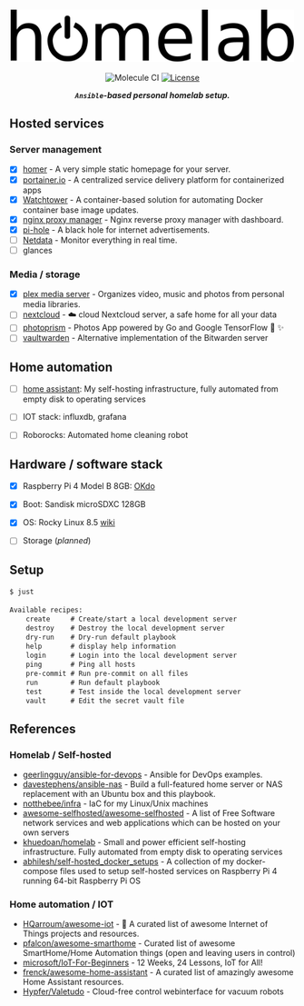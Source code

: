 <div align="center">

<h1>
    <img width="500" align="center" src="assets/homelab-logo.svg">
</h1>

![Molecule CI](https://img.shields.io/github/workflow/status/lento234/homelab/CI?style=flat-square)
[![License](https://img.shields.io/badge/license-MIT-blue?style=flat-square&labelColor=000000)](#license)

***`Ansible`-based personal homelab setup.***

</div>

## Hosted services

### Server management

* [x] [homer](https://github.com/bastienwirtz/homer) - A very simple static homepage for your server.
* [x] [portainer.io](https://docs.portainer.io/v/ce-2.11/) - A centralized service delivery platform for containerized apps
* [x] [Watchtower](https://containrrr.dev/watchtower) - A container-based solution for automating Docker container base image updates.
* [x] [nginx proxy manager](https://nginxproxymanager.com/guide/) - Nginx reverse proxy manager with dashboard.
* [x] [pi-hole](https://pi-hole.net/) - A black hole for internet advertisements.
* [ ] [Netdata](https://www.netdata.cloud/) - Monitor everything in real time.
* [ ] glances
### Media / storage

* [x] [plex media server](https://hub.docker.com/r/linuxserver/plex) - Organizes video, music and photos from personal media libraries.
* [ ] [nextcloud](https://github.com/nextcloud/server) - :cloud: cloud Nextcloud server, a safe home for all your data
* [ ] [photoprism](https://github.com/photoprism/photoprism) - Photos App powered by Go and Google TensorFlow :rainbow: :sparkles:
* [ ] [vaultwarden](https://github.com/dani-garcia/vaultwarden) - Alternative implementation of the Bitwarden server
## Home automation

* [ ] [home assistant](https://github.com/khuedoan/homelab): My self-hosting infrastructure, fully automated from empty disk to operating services
* [ ] IOT stack: influxdb, grafana
* [ ] Roborocks: Automated home cleaning robot


## Hardware / software stack

* [x] Raspberry Pi 4 Model B 8GB: [OKdo](https://www.okdo.com/p/okdo-raspberry-pi-4-8gb-model-b-starter-kit/)
* [x] Boot: Sandisk microSDXC 128GB
* [x] OS: Rocky Linux 8.5 [wiki](https://wiki.rockylinux.org/en/special-interest-groups/alt-arch/raspberry-pi)
* [ ] Storage (*planned*)


## Setup

```
$ just

Available recipes:
    create     # Create/start a local development server
    destroy    # Destroy the local development server
    dry-run    # Dry-run default playbook
    help       # display help information
    login      # Login into the local development server
    ping       # Ping all hosts
    pre-commit # Run pre-commit on all files
    run        # Run default playbook
    test       # Test inside the local development server
    vault      # Edit the secret vault file
```


## References

### Homelab / Self-hosted

* [geerlingguy/ansible-for-devops](https://github.com/geerlingguy/ansible-for-devops) - Ansible for DevOps examples.
* [davestephens/ansible-nas](https://github.com/davestephens/ansible-nas) - Build a full-featured home server or NAS replacement with an Ubuntu box and this playbook.
* [notthebee/infra](https://github.com/notthebee/infra) - IaC for my Linux/Unix machines
* [awesome-selfhosted/awesome-selfhosted](https://github.com/awesome-selfhosted/awesome-selfhosted) - A list of Free Software network services and web applications which can be hosted on your own servers
* [khuedoan/homelab](https://github.com/khuedoan/homelab) - Small and power efficient self-hosting infrastructure. Fully automated from empty disk to operating services
* [abhilesh/self-hosted_docker_setups](https://github.com/abhilesh/self-hosted_docker_setups) - A collection of my docker-compose files used to setup self-hosted services on Raspberry Pi 4 running 64-bit Raspberry Pi OS

### Home automation / IOT

* [HQarroum/awesome-iot](https://github.com/HQarroum/awesome-iot) - :robot: A curated list of awesome Internet of Things projects and resources.
* [pfalcon/awesome-smarthome](https://github.com/pfalcon/awesome-smarthome) -  Curated list of awesome SmartHome/Home Automation things (open and leaving users in control)
* [microsoft/IoT-For-Beginners](https://github.com/microsoft/IoT-For-Beginners) - 12 Weeks, 24 Lessons, IoT for All!
* [frenck/awesome-home-assistant](https://github.com/frenck/awesome-home-assistant) - A curated list of amazingly awesome Home Assistant resources.
* [Hypfer/Valetudo](https://github.com/Hypfer/Valetudo) - Cloud-free control webinterface for vacuum robots
